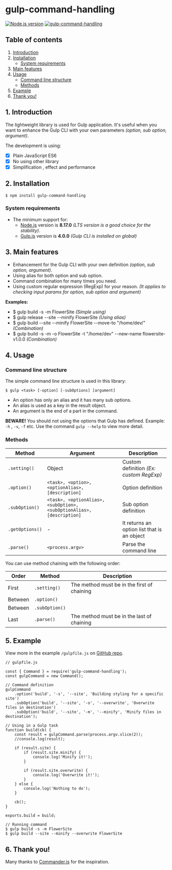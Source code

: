 # gulp-command-handling
[![Node.js version](https://img.shields.io/node/v/gulp-command-handling.svg?style=flat)](https://nodejs.org)   [![gulp-command-handling](https://img.shields.io/npm/v/gulp-command-handling.svg?style=flat&color=red)](https://www.npmjs.com/package/gulp-command-handling/)

## Table of contents

1. [Introduction](#1-introduction)
2. [Installation](#2-installation)
    - [System requirements](#system-requirements)
3. [Main features](#3-main-features)
4. [Usage](#4-usage)
    - [Command line structure](#command-line-structure)
    - [Methods](#methods)
5. [Example](#5-example)
6. [Thank you!](#6-thank-you)

## 1. Introduction

The lightweight library is used for Gulp application. It's useful when you want to enhance the Gulp CLI with your own parameters _(option, sub option, argument)_.

The development is using:

- [x] Plain JavaScript ES6
- [x] No using other library
- [x] Simplification , effect and performance

## 2. Installation

`$ npm install gulp-command-handling`

### System requirements

-   The minimum support for:
    -   [Node.js](https://nodejs.org/) version is **8.17.0** _(LTS version is a good choice for the stability)_.
    -   [Gulp.js](https://gulpjs.com/) version is **4.0.0** _(Gulp CLI is installed on global)_

## 3. Main features

-   Enhancement for the Gulp CLI with your own definition _(option, sub option, argument)_.
-   Using alias for both option and sub option.
-   Command combination for many times you need.
-   Using custom regular expression (RegExp) for your reason. _(It applies to checking input params for option, sub option and argument)_

**Examples:**

- $ gulp build -s -m FlowerSite _(Simple using)_
- $ gulp release --site --minify FlowerSite _(Using alias)_
- $ gulp build --site --minify FlowerSite --move-to "/home/dev/" _(Combination)_
- $ gulp build -s -m -o FlowerSite -t "/home/dev" --new-name flowersite-v1.0.0 _(Combination)_

## 4. Usage

### Command line structure

The simple command line structure is used in this library:

`$ gulp <task> [-option] [-subOptions] [argument]`

-   An option has only an alias and it has many sub options.
-   An alias is used as a key in the result object.
-   An argument is the end of a part in the command.

**BEWARE!** You should not using the options that Gulp has defined. Example: `-h` , `-v`, `-f` etc. Use the command `gulp --help` to view more detail.

### Methods

| Method | Argument | Description |
|---|---|---|
|`.setting()`|Object|Custom definition _(Ex: custom RegExp)_|
|`.option()`|`<task>, <option>, <optionAlias>, [description]`|Option definition|
|`.subOption()`|`<task>, <optionAlias>, <subOption>, <subOptionAlias>, [description]`|Sub option definition|
|`.getOptions()`|-|It returns an option list that is an object|
|`.parse()`|`<process.argv>`|Parse the command line|

You can use method chaining with the following order:

|Order|Method|Description|
|---|---|---|
|First|`.setting()`|The method must be in the first of chaining|
|Between|`.option()`||
|Between|`.subOption()`||
|Last|`.parse()`|The method must be in the last of chaining|

## 5. Example

View more in the example `/gulpfile.js` on [GitHub repo](https://github.com/nguyenkhois/gulp-command-handling).

```
// gulpfile.js

const { Command } = require('gulp-command-handling');
const gulpCommand = new Command();

// Command definition
gulpCommand
    .option('build', '-s', '--site', 'Building styling for a specific site')
    .subOption('build', '--site', '-o', '--overwrite', 'Overwrite files in destination')
    .subOption('build', '--site', '-m', '--minify', 'Minify files in destination');

// Using in a Gulp task
function build(cb) {
    const result = gulpCommand.parse(process.argv.slice(2));
    //console.log(result);

    if (result.site) {
        if (result.site.minify) {
            console.log('Minify it!');
        }

        if (result.site.overwrite) {
            console.log('Overwrite it!');
        }
    } else {
        console.log('Nothing to do');
    }

    cb();
}

exports.build = build;
```

```
// Running command
$ gulp build -s -m FlowerSite
$ gulp build --site --minify --overwrite FlowerSite
```

## 6. Thank you!
Many thanks to [Commander.js](https://github.com/tj/commander.js) for the inspiration.
